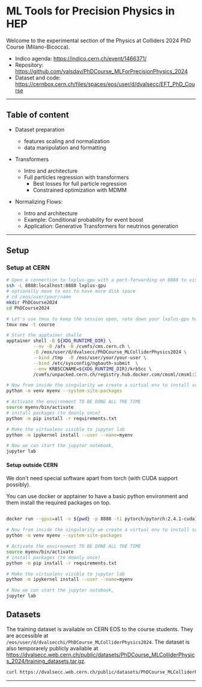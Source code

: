 # ML Tools for Precision Physics in HEP

Welcome to the experimental section of the Physics at Colliders 2024 PhD Course (Milano-Bicocca). 

- Indico agenda: https://indico.cern.ch/event/1466371/
- Repository: https://github.com/valsdav/PhDCourse_MLForPrecisionPhysics_2024
- Dataset and code:  https://cernbox.cern.ch/files/spaces/eos/user/d/dvalsecc/EFT_PhD_Course

--------------
## Table of content

- Dataset preparation
    - features scaling and normalization
    - data manipulation and formatting

- Transformers
    - Intro and architecture
    - Full particles regression with transformers
      - Best losses for full particle regression
      - Constrained optimization with MDMM

- Normalizing Flows:
   - Intro and architecture
   - Example: Conditional probability for event boost
   - Application: Generative Transformers for neutrinos generation

-------------
## Setup
### Setup at CERN
```bash
# Open a connection to lxplus-gpu with a port-forwarding on 8888 to visualize jupyter notebook
ssh -L 8888:localhost:8888 lxplus-gpu
# optionally move to eos to have more disk space
# cd /eos/user/your/name
mkdir PhDCourse2024
cd PhDCourse2024

# Let's use tmux to keep the session open, note down your lxplus-gpu hostname
tmux new -t course

# Start the apptainer shalle
apptainer shell -B ${XDG_RUNTIME_DIR} \
          --nv -B /afs -B /cvmfs/cms.cern.ch \
          -B /eos/user/d/dvalsecc/PhDCourse_MLColliderPhysics2024 \
          --bind /tmp  -B /eos/user/your/your-user \
          --bind /etc/sysconfig/ngbauth-submit  \
          --env KRB5CCNAME=${XDG_RUNTIME_DIR}/krb5cc \
          /cvmfs/unpacked.cern.ch/registry.hub.docker.com/cmsml/cmsml:3.11-cuda

# Now from inside the singularity we create a virtual env to install some additional packages
python -m venv myenv --system-site-packages

# Activate the environment TO BE DONE ALL THE TIME
source myenv/bin/activate
# install packages (to doonly once)
python -m pip install -r requirements.txt

# Make the virtualenv visible to jupyter lab
python -m ipykernel install --user --name=myenv

# Now we can start the jupyter notebook, 
jupyter lab
```

#### Setup outside CERN
We don't need special software apart from torch (with CUDA support possibly). 

You can use docker or apptainer to have a basic python environment and them install the required packages on top.

```bash

docker run --gpus=all -v ${pwd} -p 8888 -ti pytorch/pytorch:2.4.1-cuda12.4-cudnn9-runtime bash

# Now from inside the singularity we create a virtual env to install some additional packages
python -m venv myenv --system-site-packages

# Activate the environment TO BE DONE ALL THE TIME
source myenv/bin/activate
# install packages (to doonly once)
python -m pip install -r requirements.txt

# Make the virtualenv visible to jupyter lab
python -m ipykernel install --user --name=myenv

# Now we can start the jupyter notebook, 
jupyter lab
```

## Datasets
The training dataset is available on CERN EOS to the course students. They are accessible at `/eos/user/d/dvalsecchi/PhDCourse_MLColliderPhysics2024`. 
The dataset is also temporarely publicly available at https://dvalsecc.web.cern.ch/public/datasets/PhDCourse_MLColliderPhysics_2024/training_datasets.tar.gz.

```bash
curl https://dvalsecc.web.cern.ch/public/datasets/PhDCourse_MLColliderPhysics_2024/training_datasets.tar.gz
```

--------------------




